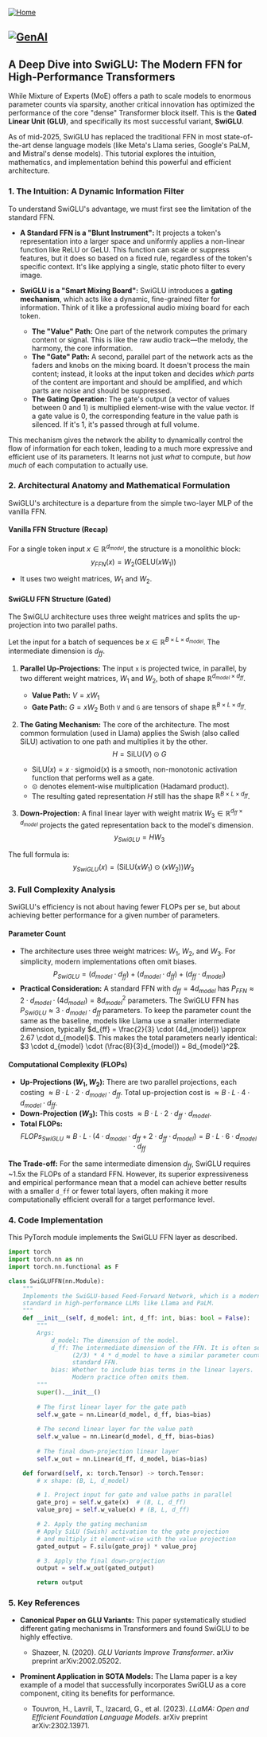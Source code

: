 [![Home](https://img.shields.io/badge/Home-Click%20Here-blue?style=flat&logo=homeadvisor&logoColor=white)](../../)

## [![GenAI](https://img.shields.io/badge/GenAI-Selected_Topics_in_Generative_AI-green?style=for-the-badge&logo=github)](../../main_page/GenAI)

## A Deep Dive into SwiGLU: The Modern FFN for High-Performance Transformers

While Mixture of Experts (MoE) offers a path to scale models to enormous parameter counts via sparsity, another critical innovation has optimized the performance of the core "dense" Transformer block itself. This is the **Gated Linear Unit (GLU)**, and specifically its most successful variant, **SwiGLU**.

As of mid-2025, SwiGLU has replaced the traditional FFN in most state-of-the-art dense language models (like Meta's Llama series, Google's PaLM, and Mistral's dense models). This tutorial explores the intuition, mathematics, and implementation behind this powerful and efficient architecture.

### 1. The Intuition: A Dynamic Information Filter

To understand SwiGLU's advantage, we must first see the limitation of the standard FFN.

* **A Standard FFN is a "Blunt Instrument":** It projects a token's representation into a larger space and uniformly applies a non-linear function like ReLU or GeLU. This function can scale or suppress features, but it does so based on a fixed rule, regardless of the token's specific context. It's like applying a single, static photo filter to every image.

* **SwiGLU is a "Smart Mixing Board":** SwiGLU introduces a **gating mechanism**, which acts like a dynamic, fine-grained filter for information. Think of it like a professional audio mixing board for each token.
    * **The "Value" Path:** One part of the network computes the primary content or signal. This is like the raw audio track—the melody, the harmony, the core information.
    * **The "Gate" Path:** A second, parallel part of the network acts as the faders and knobs on the mixing board. It doesn't process the main content; instead, it looks at the input token and decides *which parts* of the content are important and should be amplified, and which parts are noise and should be suppressed.
    * **The Gating Operation:** The gate's output (a vector of values between 0 and 1) is multiplied element-wise with the value vector. If a gate value is 0, the corresponding feature in the value path is silenced. If it's 1, it's passed through at full volume.

This mechanism gives the network the ability to dynamically control the flow of information for each token, leading to a much more expressive and efficient use of its parameters. It learns not just *what* to compute, but *how much* of each computation to actually use.

### 2. Architectural Anatomy and Mathematical Formulation

SwiGLU's architecture is a departure from the simple two-layer MLP of the vanilla FFN.

#### Vanilla FFN Structure (Recap)
For a single token input $x \in \mathbb{R}^{d_{model}}$, the structure is a monolithic block:
$$y_{FFN}(x) = W_2 (\text{GELU}(xW_1))$$
* It uses two weight matrices, $W_1$ and $W_2$.

#### SwiGLU FFN Structure (Gated)
The SwiGLU architecture uses three weight matrices and splits the up-projection into two parallel paths.

Let the input for a batch of sequences be $x \in \mathbb{R}^{B \times L \times d_{model}}$. The intermediate dimension is $d_{ff}$.

1.  **Parallel Up-Projections:** The input `x` is projected twice, in parallel, by two different weight matrices, $W_1$ and $W_2$, both of shape $\mathbb{R}^{d_{model} \times d_{ff}}$.
    * **Value Path:** $V = xW_1$
    * **Gate Path:** $G = xW_2$
    Both `V` and `G` are tensors of shape $\mathbb{R}^{B \times L \times d_{ff}}$.

2.  **The Gating Mechanism:** The core of the architecture. The most common formulation (used in Llama) applies the Swish (also called SiLU) activation to one path and multiplies it by the other.
    $$H = \text{SiLU}(V) \odot G$$
    * $\text{SiLU}(x) = x \cdot \text{sigmoid}(x)$ is a smooth, non-monotonic activation function that performs well as a gate.
    * $\odot$ denotes element-wise multiplication (Hadamard product).
    * The resulting gated representation $H$ still has the shape $\mathbb{R}^{B \times L \times d_{ff}}$.

3.  **Down-Projection:** A final linear layer with weight matrix $W_3 \in \mathbb{R}^{d_{ff} \times d_{model}}$ projects the gated representation back to the model's dimension.
    $$y_{SwiGLU} = HW_3$$

The full formula is:
$$y_{SwiGLU}(x) = (\text{SiLU}(xW_1) \odot (xW_2)) W_3$$

### 3. Full Complexity Analysis

SwiGLU's efficiency is not about having fewer FLOPs per se, but about achieving better performance for a given number of parameters.

#### Parameter Count

* The architecture uses three weight matrices: $W_1$, $W_2$, and $W_3$. For simplicity, modern implementations often omit biases.
    $$P_{SwiGLU} = (d_{model} \cdot d_{ff}) + (d_{model} \cdot d_{ff}) + (d_{ff} \cdot d_{model})$$
* **Practical Consideration:** A standard FFN with $d_{ff} = 4d_{model}$ has $P_{FFN} \approx 2 \cdot d_{model} \cdot (4d_{model}) = 8d_{model}^2$ parameters. The SwiGLU FFN has $P_{SwiGLU} \approx 3 \cdot d_{model} \cdot d_{ff}$ parameters. To keep the parameter count the same as the baseline, models like Llama use a smaller intermediate dimension, typically $d_{ff} = \frac{2}{3} \cdot (4d_{model}) \approx 2.67 \cdot d_{model}$. This makes the total parameters nearly identical: $3 \cdot d_{model} \cdot (\frac{8}{3}d_{model}) = 8d_{model}^2$.

#### Computational Complexity (FLOPs)

* **Up-Projections ($W_1, W_2$):** There are two parallel projections, each costing $\approx B \cdot L \cdot 2 \cdot d_{model} \cdot d_{ff}$. Total up-projection cost is $\approx B \cdot L \cdot 4 \cdot d_{model} \cdot d_{ff}$.
* **Down-Projection ($W_3$):** This costs $\approx B \cdot L \cdot 2 \cdot d_{ff} \cdot d_{model}$.
* **Total FLOPs:**
    $$FLOPs_{SwiGLU} \approx B \cdot L \cdot (4 \cdot d_{model} \cdot d_{ff} + 2 \cdot d_{ff} \cdot d_{model}) = B \cdot L \cdot 6 \cdot d_{model} \cdot d_{ff}$$

**The Trade-off:** For the same intermediate dimension $d_{ff}$, SwiGLU requires ~1.5x the FLOPs of a standard FFN. However, its superior expressiveness and empirical performance mean that a model can achieve better results with a smaller `d_ff` or fewer total layers, often making it more computationally efficient overall for a target performance level.

### 4. Code Implementation

This PyTorch module implements the SwiGLU FFN layer as described.

```python
import torch
import torch.nn as nn
import torch.nn.functional as F

class SwiGLUFFN(nn.Module):
    """
    Implements the SwiGLU-based Feed-Forward Network, which is a modern
    standard in high-performance LLMs like Llama and PaLM.
    """
    def __init__(self, d_model: int, d_ff: int, bias: bool = False):
        """
        Args:
            d_model: The dimension of the model.
            d_ff: The intermediate dimension of the FFN. It is often set to
                  (2/3) * 4 * d_model to have a similar parameter count to a
                  standard FFN.
            bias: Whether to include bias terms in the linear layers.
                  Modern practice often omits them.
        """
        super().__init__()
        
        # The first linear layer for the gate path
        self.w_gate = nn.Linear(d_model, d_ff, bias=bias)
        
        # The second linear layer for the value path
        self.w_value = nn.Linear(d_model, d_ff, bias=bias)
        
        # The final down-projection linear layer
        self.w_out = nn.Linear(d_ff, d_model, bias=bias)

    def forward(self, x: torch.Tensor) -> torch.Tensor:
        # x shape: (B, L, d_model)

        # 1. Project input for gate and value paths in parallel
        gate_proj = self.w_gate(x)  # (B, L, d_ff)
        value_proj = self.w_value(x) # (B, L, d_ff)

        # 2. Apply the gating mechanism
        # Apply SiLU (Swish) activation to the gate projection
        # and multiply it element-wise with the value projection
        gated_output = F.silu(gate_proj) * value_proj

        # 3. Apply the final down-projection
        output = self.w_out(gated_output)

        return output
```

### 5. Key References

* **Canonical Paper on GLU Variants:** This paper systematically studied different gating mechanisms in Transformers and found SwiGLU to be highly effective.
    * Shazeer, N. (2020). *GLU Variants Improve Transformer*. arXiv preprint arXiv:2002.05202.

* **Prominent Application in SOTA Models:** The Llama paper is a key example of a model that successfully incorporates SwiGLU as a core component, citing its benefits for performance.
    * Touvron, H., Lavril, T., Izacard, G., et al. (2023). *LLaMA: Open and Efficient Foundation Language Models*. arXiv preprint arXiv:2302.13971.
